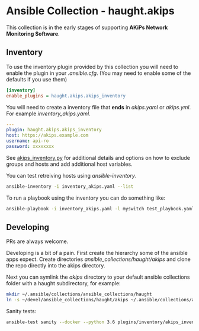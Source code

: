 # Ansible Collection - haught.akips

This collection is in the early stages of supporting **AKiPs Network Monitoring Software**.

## Inventory

To use the inventory plugin provided by this collection you will need to enable the plugin in your *.ansible.cfg*. (You may need to enable some of the defaults if you use them)

```ini
[inventory]
enable_plugins = haught.akips.akips_inventory
```

You will need to create a inventory file that **ends** in *akips.yaml* or *akips.yml*. For example *inventory_akips.yaml*.

```yaml
---
plugin: haught.akips.akips_inventory
host: https://akips.example.com
username: api-ro
password: xxxxxxxx
```




See [akips_inventory.py](https://github.com/haught/ansible_akips/plugins/inventory/akips_inventory.py) for additional details and options on how to exclude groups and hosts and add additional host variables.

You can test retreiving hosts using *ansible-inventory*.
```bash
ansible-inventory -i inventory_akips.yaml --list
```

To run a playbook using the inventory you can do something like:
```bash
ansible-playbook -i inventory_akips.yaml -l myswitch test_playbook.yaml
```


## Developing

PRs are always welcome.

Developing is a bit of a pain. First create the hierarchy some of the ansible apps expect. Create directories *ansible_collections/haught/akips* and clone the repo directly into the akips directory.

Next you can symlink the *akips* directory to your default ansible collections folder with a haught subdirectory, for example:

```bash
mkdir ~/.ansible/collections/ansible_collections/haught
ln -s ~/devel/ansible_collections/haught/akips ~/.ansible/collections/ansible_collections/haught/
```

Sanity tests:
```bash
ansible-test sanity --docker --python 3.6 plugins/inventory/akips_inventory.py
```
